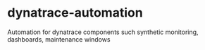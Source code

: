 # dynatrace-automation
Automation for dynatrace components such synthetic monitoring, dashboards, maintenance windows
